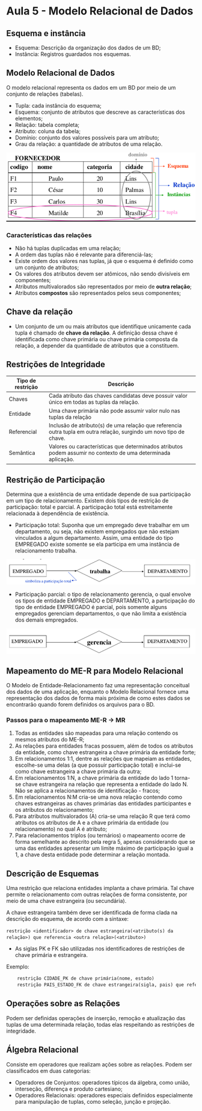 
# Aula 5 - Modelo Relacional de Dados

## Esquema e instância

- Esquema: Descrição da organização dos dados de um BD;
- Instância: Registros guardados nos esquemas.

## Modelo Relacional de Dados

O modelo relacional representa os dados em um BD por meio de um conjunto de relações (tabelas).

- Tupla: cada instância do esquema;
- Esquema: conjunto de atributos que descreve as características dos elementos;
- Relação: tabela completa;
- Atributo: coluna da tabela;
- Domínio: conjunto dos valores possíveis para um atributo;
- Grau da relação: a quantidade de atributos de uma relação.

<center>

![](imgs/15-26-31.png)
</center>

### Características das relações

- Não há tuplas duplicadas em uma relação;
- A ordem das tuplas não é relevante para diferenciá-las;
- Existe ordem dos valores nas tuplas, já que o esquema é definido como um conjunto de atributos;
- Os valores dos atributos devem ser atômicos, não sendo divisíveis em componentes;
- Atributos multivalorados são representados por meio de **outra relação**;
- Atributos **compostos** são representados pelos seus componentes;

## Chave da relação

- Um conjunto de um ou mais atributos que identifique unicamente cada tupla é chamado de **chave da relação**. A definição dessa chave é identificada como chave primária ou chave primária composta da relação, a depender da quantidade de atributos que a constituem.

## Restrições de Integridade

| Tipo de restrição | Descrição |
| - | - |
| Chaves | Cada atributo das chaves candidatas deve possuir valor único em todas as tuplas da relação.
| Entidade | Uma chave primária não pode assumir valor nulo nas tuplas da relação
| Referencial | Inclusão de atributo(s) de uma relação que referencia outra tupla em outra relação, surgindo um novo tipo de chave.
| Semântica | Valores ou características que determinados atributos podem assumir no contexto de uma determinada aplicação.

## Restrição de Participação

Determina que a existência de uma entidade depende de sua participação em um tipo de relacionamento. Existem dois tipos de restrição de participação: total e parcial. A participação total está estreitamente relacionada à dependência de existência.

- Participação total: Suponha que um empregado deve trabalhar em um departamento, ou seja, não existem empregados que não estejam vinculados a algum departamento. Assim, uma entidade do tipo EMPREGADO existe somente se ela participa em uma instância de relacionamento trabalha.

<center>

![](imgs/15-35-15.png)
</center>

- Participação parcial: o tipo de relacionamento gerencia, o qual envolve os tipos de entidade EMPREGADO e DEPARTAMENTO, a participação do tipo de entidade EMPREGADO é parcial, pois somente alguns empregados gerenciam departamentos, o que não limita a existência dos demais empregados.

<center>

![](imgs/15-35-44.png)
</center>

## Mapeamento do ME-R para Modelo Relacional

O Modelo de Entidade-Relacionamento faz uma representação conceitual dos dados de uma aplicação, enquanto o Modelo Relacional fornece uma representação dos dados de forma mais próxima de como estes dados se encontrarão quando forem definidos os arquivos para o BD.

### Passos para o mapeamento ME-R $\rightarrow$ MR

1. Todas as entidades são mapeadas para uma relação contendo os mesmos atributos do ME-R;
2. As relações para entidades fracas possuem, além de todos os atributos da entidade, como chave estrangeira a chave primária da entidade forte;
3. Em relacionamentos 1:1, dentre as relações que mapeiam as entidades, escolhe-se uma delas (a que possuir participação total) e inclui-se como chave estrangeira a chave primária da outra;
4. Em relacionamentos 1:N, a chave primária da entidade do lado 1 torna-se chave estrangeira na relação que representa a entidade do lado N. Não se aplica a relacionamentos de identificação - fracos;
5. Em relacionamentos N:M cria-se uma nova relação contendo como chaves estrangeiras as chaves primárias das entidades participantes e os atributos do relacionamento;
6. Para atributos multivalorados (A) cria-se uma relação R que terá como atributos os atributos de A e a chave primária da entidade (ou relacionamento) no qual A é atributo;
7. Para relacionamentos triplos (ou ternários) o mapeamento ocorre de forma semelhante ao descrito pela regra 5, apenas considerando que se uma das entidades apresentar um limite máximo de participação igual a 1, a chave desta entidade pode determinar a relação montada.

## Descrição de Esquemas

Uma restrição que relaciona entidades implanta a chave primária. Tal chave permite o relacionamento com outras relações de forma consistente, por meio de uma chave estrangeira (ou secundária).

A chave estrangeira também deve ser identificada de forma clada na descrição do esquema, de acordo com a sintaxe:

`restrição <identificador> de chave estrangeira(<atributo(s) da relação>) que referencia <outra relação>(<atributo>)`

- As siglas PK e FK são utilizadas nos identificadores de restrições de chave primária e estrangeira.

Exemplo:

```sql
    restrição CIDADE_PK de chave primária(nome, estado)
    restrição PAIS_ESTADO_FK de chave estrangeira(sigla, pais) que referencia ESTADO(sigla, pais)

```

## Operações sobre as Relações

Podem ser definidas operações de inserção, remoção e atualização das tuplas de uma determinada relação, todas elas respeitando as restrições de integridade.

## Álgebra Relacional

Consiste em operadores que realizam ações sobre as relações. Podem ser classificados em duas categorias:

- Operadores de Conjuntos: operadores típicos da álgebra, como união, interseção, diferença e produto cartesiano;
- Operadores Relacionais: operadores especiais definidos especialmente para manipulação de tuplas, como seleção, junção e projeção.
